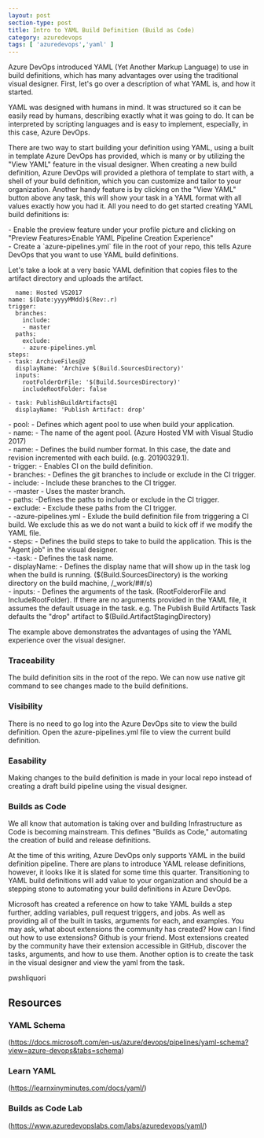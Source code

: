 ```yaml
---
layout: post
section-type: post
title: Intro to YAML Build Definition (Build as Code)
category: azuredevops
tags: [ 'azuredevops','yaml' ]
---
```


Azure DevOps introduced YAML (Yet Another Markup Language) to use in build definitions, which has many advantages over using the traditional visual designer. First, let's go over a description of what YAML is, and how it started. 

YAML was designed with humans in mind. It was structured so it can be easily read by humans, describing exactly what it was going to do. It can be interpreted by scripting languages and is easy to implement, especially, in this case, Azure DevOps. 

There are two way to start building your definition using YAML, using a built in template Azure DevOps has provided, which is many or by utilizing the "View YAML" feature in the visual designer. When creating a new build definition, Azure DevOps will provided a plethora of template to start with, a shell of your build definition, which you can customize and tailor to your organization. Another handy feature is by clicking on the "View YAML" button above any task, this will show your task in a YAML format with all values exactly how you had it. All you need to do get started creating YAML build definitions is:

<p align="left">
- Enable the preview feature under your profile picture and clicking on "Preview Features>Enable YAML Pipeline Creation Experience" <BR>
- Create a `azure-pipelines.yml` file in the root of your repo, this tells Azure DevOps that you want to use YAML build definitions.  
</p>

Let's take a look at a very basic YAML definition that copies files to the artifact directory and uploads the artifact.

```pool:
  name: Hosted VS2017
name: $(Date:yyyyMMdd)$(Rev:.r)
trigger:
  branches:
    include:
    - master
  paths:
    exclude:
    - azure-pipelines.yml
steps:
- task: ArchiveFiles@2
  displayName: 'Archive $(Build.SourcesDirectory)'
  inputs:
    rootFolderOrFile: '$(Build.SourcesDirectory)'
    includeRootFolder: false

- task: PublishBuildArtifacts@1
  displayName: 'Publish Artifact: drop'
```

<p  align="left">
- pool: - Defines which agent pool to use when build your application.<BR>
    - name: - The name of the agent pool. (Azure Hosted VM with Visual Studio 2017)<BR>
- name: - Defines the build number format. In this case, the date and revision incremented with each build. (e.g. 20190329.1).<BR>
- trigger: - Enables CI on the build definition.<BR>
    - branches: - Defines the git branches to include or exclude in the CI trigger. <BR>
    - include: - Include these branches to the CI trigger. <BR>
    - -master - Uses the master branch.<BR>
    - paths: -Defines the paths to include or exclude in the CI trigger.<BR>
    - exclude: - Exclude these paths from the CI trigger.<BR>
    - -azure-pipelines.yml - Exlude the build definition file from triggering a CI build. We exclude this as we do not want a build to kick off if we modify the YAML file.<BR>
- steps: - Defines the build steps to take to build the application. This is the "Agent job" in the visual designer.<BR>
- -task: - Defines the task name.<BR>
- displayName: - Defines the display name that will show up in the task log when the build is running. ($(Build.SourcesDirectory) is the working directory on the build machine, /_work/##/s)<BR>
- inputs: - Defines the arguments of the task. (RootFolderorFile and IncludeRootFolder). If there are no arguments provided in the YAML file, it assumes the default usuage in the task. e.g. The Publish Build Artifacts Task defaults the "drop" artifact to $(Build.ArtifactStagingDirectory)<BR>
</p>

The example above demonstrates the advantages of using the YAML experience over the visual designer.

### Traceability

The build definition sits in the root of the repo. We can now use native git command to see changes made to the build definitions. 

### Visibility 

There is no need to go log into the Azure DevOps site to view the build definition. Open the azure-pipelines.yml file to view the current build definition.

### Easability

Making changes to the build definition is made in your local repo instead of creating a draft build pipeline using the visual designer. 

### Builds as Code

We all know that automation is taking over and building Infrastructure as Code is becoming mainstream. This defines "Builds as Code," automating the creation of build and release definitions. 

At the time of this writing, Azure DevOps only supports YAML in the build definition pipeline. There are plans to introduce YAML release definitions, however, it looks like it is slated for some time this quarter. Transitioning to YAML build definitions will add value to your organization and should be a stepping stone to automating your build definitions in Azure DevOps.

Microsoft has created a reference on how to take YAML builds a step further, adding variables, pull request triggers, and jobs. As well as providing all of the built in tasks, arguments for each, and examples. You may ask, what about extensions the community has created? How can I find out how to use extensions? Github is your friend. Most extensions created by the community have their extension accessible in GitHub, discover the tasks, arguments, and how to use them. Another option is to create the task in the visual designer and view the yaml from the task. 

pwshliquori

## Resources

### YAML Schema

(https://docs.microsoft.com/en-us/azure/devops/pipelines/yaml-schema?view=azure-devops&tabs=schema)

### Learn YAML

(https://learnxinyminutes.com/docs/yaml/)

### Builds as Code Lab

(https://www.azuredevopslabs.com/labs/azuredevops/yaml/)